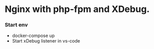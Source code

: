 # Nginx with php-fpm and XDebug.

### Start env

- docker-compose up
- Start xDebug listener in vs-code
